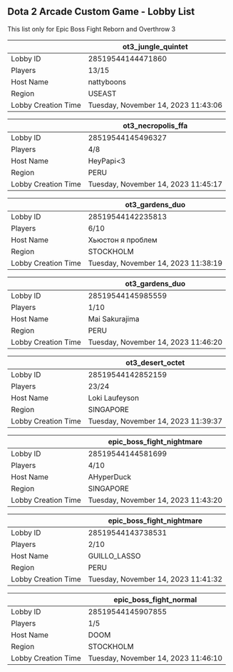 ## Dota 2 Arcade Custom Game - Lobby List

This list only for Epic Boss Fight Reborn and Overthrow 3

|  | ot3_jungle_quintet |
| ------ | ------ |
| Lobby ID | 28519544144471860 |
| Players | 13/15 |
| Host Name | nattyboons |
| Region | USEAST |
| Lobby Creation Time | Tuesday, November 14, 2023 11:43:06 |


|  | ot3_necropolis_ffa |
| ------ | ------ |
| Lobby ID | 28519544145496327 |
| Players | 4/8 |
| Host Name | HeyPapi<3 |
| Region | PERU |
| Lobby Creation Time | Tuesday, November 14, 2023 11:45:17 |


|  | ot3_gardens_duo |
| ------ | ------ |
| Lobby ID | 28519544142235813 |
| Players | 6/10 |
| Host Name | Хьюстон я проблем |
| Region | STOCKHOLM |
| Lobby Creation Time | Tuesday, November 14, 2023 11:38:19 |


|  | ot3_gardens_duo |
| ------ | ------ |
| Lobby ID | 28519544145985559 |
| Players | 1/10 |
| Host Name | Mai Sakurajima |
| Region | PERU |
| Lobby Creation Time | Tuesday, November 14, 2023 11:46:20 |


|  | ot3_desert_octet |
| ------ | ------ |
| Lobby ID | 28519544142852159 |
| Players | 23/24 |
| Host Name | Loki Laufeyson |
| Region | SINGAPORE |
| Lobby Creation Time | Tuesday, November 14, 2023 11:39:37 |


|  | epic_boss_fight_nightmare |
| ------ | ------ |
| Lobby ID | 28519544144581699 |
| Players | 4/10 |
| Host Name | AHyperDuck |
| Region | SINGAPORE |
| Lobby Creation Time | Tuesday, November 14, 2023 11:43:20 |


|  | epic_boss_fight_nightmare |
| ------ | ------ |
| Lobby ID | 28519544143738531 |
| Players | 2/10 |
| Host Name | GUILLO_LASSO |
| Region | PERU |
| Lobby Creation Time | Tuesday, November 14, 2023 11:41:32 |


|  | epic_boss_fight_normal |
| ------ | ------ |
| Lobby ID | 28519544145907855 |
| Players | 1/5 |
| Host Name | DOOM |
| Region | STOCKHOLM |
| Lobby Creation Time | Tuesday, November 14, 2023 11:46:10 |


